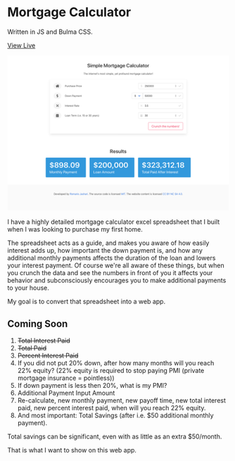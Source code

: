 # Mortgage Calculator

Written in JS and Bulma CSS.

<a href="https://romariojashari.github.io/mortgagecalculator/" target="blank">View Live</a>

![Screenshot](demo.png)

I have a highly detailed mortgage calculator excel spreadsheet that I built when I was looking to purchase my first home. 

The spreadsheet acts as a guide, and makes you aware of how easily interest adds up, how important the down payment is, and how any additional monthly payments affects the duration of the loan and lowers your interest payment. Of course we're all aware of these things, but when you crunch the data and see the numbers in front of you it affects your behavior and subconsciously encourages you to make additional payments to your house. 

My goal is to convert that spreadsheet into a web app. 

## Coming Soon
1. ~~Total Interest Paid~~
2. ~~Total Paid~~
3. ~~Percent Interest Paid~~
4. If you did not put 20% down, after how many months will you reach 22% equity? (22% equity is required to stop paying PMI (private mortgage insurance = pointless))
5. If down payment is less then 20%, what is my PMI?
6. Additional Payment Input Amount
7. Re-calculate, new monthly payment, new payoff time, new total interest paid, new percent interest paid, when will you reach 22% equity.
8. And most important: Total Savings (after i.e. $50 additional monthly payment). 

Total savings can be significant, even with as little as an extra $50/month. 

That is what I want to show on this web app. 
